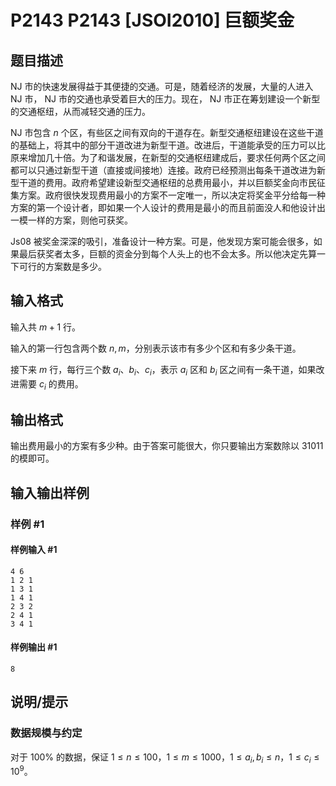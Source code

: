 # P2143 P2143 [JSOI2010] 巨额奖金

## 题目描述

 NJ 市的快速发展得益于其便捷的交通。可是，随着经济的发展，大量的人进入 NJ 市， NJ 市的交通也承受着巨大的压力。现在， NJ 市正在筹划建设一个新型的交通枢纽，从而减轻交通的压力。

 NJ 市包含 $n$ 个区，有些区之间有双向的干道存在。新型交通枢纽建设在这些干道的基础上，将其中的部分干道改进为新型干道。改进后，干道能承受的压力可以比原来增加几十倍。为了和谐发展，在新型的交通枢纽建成后，要求任何两个区之间都可以只通过新型干道（直接或间接地）连接。政府已经预测出每条干道改进为新型干道的费用。政府希望建设新型交通枢纽的总费用最小，并以巨额奖金向市民征集方案。政府很快发现费用最小的方案不一定唯一，所以决定将奖金平分给每一种方案的第一个设计者，即如果一个人设计的费用是最小的而且前面没人和他设计出一模一样的方案，则他可获奖。

 Js08 被奖金深深的吸引，准备设计一种方案。可是，他发现方案可能会很多，如果最后获奖者太多，巨额的资金分到每个人头上的也不会太多。所以他决定先算一下可行的方案数是多少。


## 输入格式

输入共 $m + 1$ 行。

输入的第一行包含两个数 $n, m$，分别表示该市有多少个区和有多少条干道。

接下来 $m$ 行，每行三个数 $a_i$、$b_i$、$c_i$，表示 $a_i$ 区和 $b_i$ 区之间有一条干道，如果改进需要 $c_i$ 的费用。

## 输出格式

输出费用最小的方案有多少种。由于答案可能很大，你只要输出方案数除以 $31011$ 的模即可。

## 输入输出样例

### 样例 #1

#### 样例输入 #1

```
4 6
1 2 1
1 3 1
1 4 1
2 3 2
2 4 1
3 4 1
```

#### 样例输出 #1

```
8
```

## 说明/提示

### 数据规模与约定

对于 $100\%$ 的数据，保证 $1 \leq n \leq 100$，$1 \leq m \leq 1000$，$1 \leq a _ i, b _ i \leq n$，$1 \leq c _ i \leq 10 ^ 9$。
